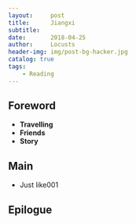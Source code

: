 ```yaml
---
layout:     post
title:      Jiangxi
subtitle:   
date:       2018-04-25
author:     Locusts
header-img: img/post-bg-hacker.jpg
catalog: true
tags:
    - Reading
---
```



## Foreword

- **Travelling**
- **Friends**
- **Story**

## Main

- Just like001



## Epilogue


